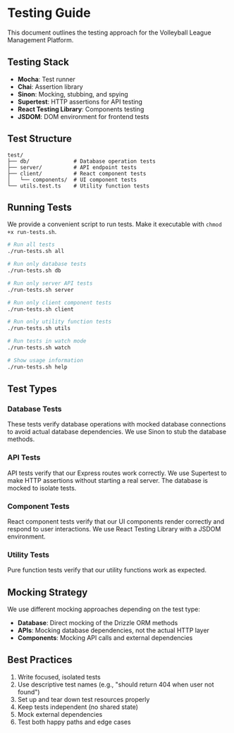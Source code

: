 # Testing Guide

This document outlines the testing approach for the Volleyball League Management Platform.

## Testing Stack

- **Mocha**: Test runner
- **Chai**: Assertion library
- **Sinon**: Mocking, stubbing, and spying
- **Supertest**: HTTP assertions for API testing
- **React Testing Library**: Components testing
- **JSDOM**: DOM environment for frontend tests

## Test Structure

```
test/
├── db/              # Database operation tests
├── server/          # API endpoint tests
├── client/          # React component tests
│   └── components/  # UI component tests
└── utils.test.ts    # Utility function tests
```

## Running Tests

We provide a convenient script to run tests. Make it executable with `chmod +x run-tests.sh`.

```bash
# Run all tests
./run-tests.sh all

# Run only database tests
./run-tests.sh db

# Run only server API tests
./run-tests.sh server

# Run only client component tests
./run-tests.sh client

# Run only utility function tests
./run-tests.sh utils

# Run tests in watch mode
./run-tests.sh watch

# Show usage information
./run-tests.sh help
```

## Test Types

### Database Tests

These tests verify database operations with mocked database connections to avoid actual database dependencies. We use Sinon to stub the database methods.

### API Tests

API tests verify that our Express routes work correctly. We use Supertest to make HTTP assertions without starting a real server. The database is mocked to isolate tests.

### Component Tests

React component tests verify that our UI components render correctly and respond to user interactions. We use React Testing Library with a JSDOM environment.

### Utility Tests

Pure function tests verify that our utility functions work as expected.

## Mocking Strategy

We use different mocking approaches depending on the test type:

- **Database**: Direct mocking of the Drizzle ORM methods
- **APIs**: Mocking database dependencies, not the actual HTTP layer
- **Components**: Mocking API calls and external dependencies

## Best Practices

1. Write focused, isolated tests
2. Use descriptive test names (e.g., "should return 404 when user not found")
3. Set up and tear down test resources properly
4. Keep tests independent (no shared state)
5. Mock external dependencies
6. Test both happy paths and edge cases